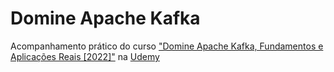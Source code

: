 # Domine Apache Kafka
Acompanhamento prático do curso ["Domine Apache Kafka, Fundamentos e Aplicações Reais [2022]"](https://www.udemy.com/course/aprenda-apache-kafka/) na [Udemy](https://www.udemy.com/)
 
